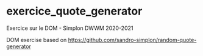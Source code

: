 # exercice_quote_generator
Exercice sur le DOM - Simplon DWWM 2020-2021

DOM exercise based on https://github.com/sandro-simplon/random-quote-generator
